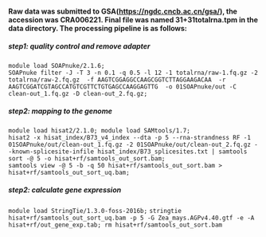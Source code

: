 #### Raw data was submitted to GSA(https://ngdc.cncb.ac.cn/gsa/), the accession was CRA006221. Final file was named 31+31totalrna.tpm in the data directory. The processing pipeline is as follows:
##### step1: quality control and remove adapter  
`module load SOAPnuke/2.1.6;`  
`SOAPnuke filter -J -T 3 -n 0.1 -q 0.5 -l 12 -1 totalrna/raw-1.fq.gz -2 totalrna/raw-2.fq.gz  -f AAGTCGGAGGCCAAGCGGTCTTAGGAAGACAA  -r AAGTCGGATCGTAGCCATGTCGTTCTGTGAGCCAAGGAGTTG  -o 01SOAPnuke/out -C clean-out_1.fq.gz -D clean-out_2.fq.gz;`    
  
##### step2: mapping to the genome  
`module load hisat2/2.1.0; module load SAMtools/1.7;`  
`hisat2 -x hisat_index/B73_v4_index --dta -p 5 --rna-strandness RF -1 01SOAPnuke/out/clean-out_1.fq.gz -2 01SOAPnuke/out/clean-out_2.fq.gz --known-splicesite-infile hisat_index/B73_splicesites.txt | samtools sort -@ 5 -o hisat+rf/samtools_out_sort.bam;`   
`samtools view -@ 5 -b -q 50 hisat+rf/samtools_out_sort.bam > hisat+rf/samtools_out_sort_uq.bam;`  

##### step2: calculate gene expression  
`module load StringTie/1.3.0-foss-2016b;`
`stringtie hisat+rf/samtools_out_sort_uq.bam -p 5 -G Zea_mays.AGPv4.40.gtf -e -A hisat+rf/out_gene_exp.tab; rm hisat+rf/samtools_out_sort.bam`

